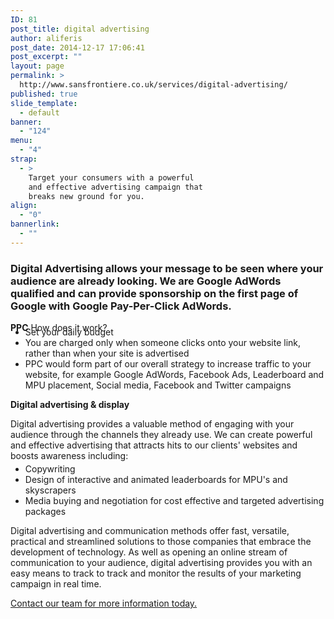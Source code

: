 ```yaml
---
ID: 81
post_title: digital advertising
author: aliferis
post_date: 2014-12-17 17:06:41
post_excerpt: ""
layout: page
permalink: >
  http://www.sansfrontiere.co.uk/services/digital-advertising/
published: true
slide_template:
  - default
banner:
  - "124"
menu:
  - "4"
strap:
  - >
    Target your consumers with a powerful
    and effective advertising campaign that
    breaks new ground for you.
align:
  - "0"
bannerlink:
  - ""
---
```

<h3>Digital Advertising allows your message to be seen where your audience are already looking. We are Google AdWords qualified and can provide sponsorship on the first page of Google with Google Pay-Per-Click AdWords.</h3>
<strong>PPC</strong>
How does it work?
<ul style="margin-top: -10px;">
	<li>Set your daily budget</li>
	<li>You are charged only when someone clicks onto your website link, rather than when your site is advertised</li>
	<li>PPC would form part of our overall strategy to increase traffic to your website, for example Google AdWords, Facebook Ads, Leaderboard and MPU placement, Social media, Facebook and Twitter campaigns</li>
</ul>

<strong>Digital advertising &amp; display</strong>

Digital advertising provides a valuable method of engaging with your audience through the channels they already use.
We can create powerful and effective advertising that attracts hits to our clients' websites and boosts awareness including:
<ul style="margin-top: -10px;">
	<li>Copywriting</li>
	<li>Design of interactive and animated leaderboards for MPU's and skyscrapers</li>
	<li>Media buying and negotiation for cost effective and targeted advertising packages</li>
</ul>
Digital advertising and communication methods offer fast, versatile, practical and streamlined solutions to those companies that embrace the development of technology. As well as opening an online stream of communication to your audience, digital advertising provides you with an easy means to track to track and monitor the results of your marketing campaign in real time.

<a href="http://www.sansfrontiere.co.uk/contact/" target="_blank">Contact our team for more information today.</a>